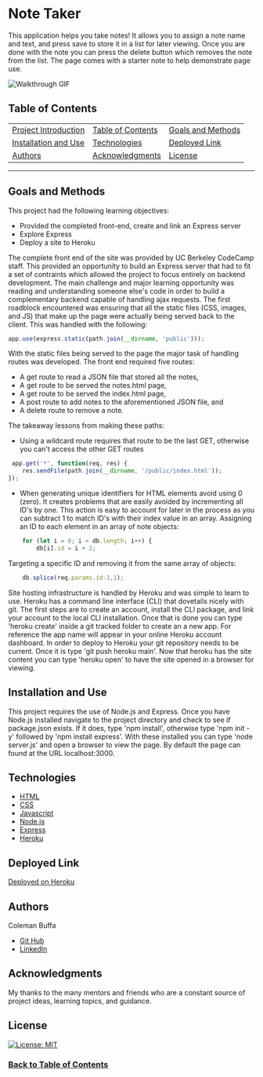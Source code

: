 # Note Taker
This application helps you take notes! It allows you to assign a note name and text, and press save to store it in a list for later viewing. Once you are done with the note you can press the delete button which removes the note from the list. The page comes with a starter note to help demonstrate page use.

![Walkthrough GIF](./public/assets/walkthrough.gif)

## Table of Contents

| |||
|:-|:-|:-|
| [Project Introduction](#note-taker) | [Table of Contents](#table-of-contents) | [Goals and Methods](#goals-and-methods) 
| [Installation and Use](#installation-and-use) | [Technologies](#technologies) | [Deployed Link](#deployed-link) |
| [Authors](#authors) | [Acknowledgments](#acknowledgments) | [License](#license) |
---

## Goals and Methods

This project had the following learning objectives:
* Provided the completed front-end, create and link an Express server
* Explore Express
* Deploy a site to Heroku

The complete front end of the site was provided by UC Berkeley CodeCamp staff. This provided an opportunity to build an Express server that had to fit a set of contraints which allowed the project to focus entirely on backend development. The main challenge and major learning opportunity was reading and understanding someone else's code in order to build a complementary backend capable of handling ajax requests. The first roadblock encountered was ensuring that all the static files (CSS, images, and JS) that make up the page were actually being served back to the client. This was handled with the following:
```javascript
app.use(express.static(path.join(__dirname, 'public')));
```
With the static files being served to the page the major task of handling routes was developed. The front end required five routes:
* A get route to read a JSON file that stored all the notes,
* A get route to be served the notes.html page,
* A get route to be served the index.html page,
* A post route to add notes to the aforementioned JSON file, and
* A delete route to remove a note.

The takeaway lessons from making these paths:
* Using a wildcard route requires that route to be the last GET, otherwise you can't access the other GET routes 
```javascript
 app.get('*', function(req, res) {
	res.sendFile(path.join(__dirname, '/public/index.html'));
});
```
* When generating unique identifiers for HTML elements avoid using 0 (zero). It creates problems that are easily avoided by incrementing all ID's by one. This action is easy to account for later in the process as you can subtract 1 to match ID's with their index value in an array. Assigning an ID to each element in an array of note objects:
```javascript
	for (let i = 0; i < db.length; i++) {
		db[i].id = i + 1;
```
Targeting a specific ID and removing it from the same array of objects:
```javascript
	db.splice(req.params.id-1,1);
```



Site hosting infrastructure is handled by Heroku and was simple to learn to use. Heroku has a command line interface (CLI) that dovetails nicely with git. The first steps are to create an account, install the CLI package, and link your account to the local CLI installation. Once that is done you can type 'heroku create' inside a git tracked folder to create an a new app. For reference the app name will appear in your online Heroku account dashboard. In order to deploy to Heroku your git repository needs to be current. Once it is  type 'git push heroku main'. Now that heroku has the site content you can type 'heroku open' to have the site opened in a browser for viewing. 

## Installation and Use

This project requires the use of Node.js and Express. Once you have Node.js installed navigate to the project directory and check to see if package.json exists. If it does, type 'npm install', otherwise type 'npm init -y' followed by 'npm install express'. With these installed you can type 'node server.js' and open a browser to view the page. By default the page can found at the URL localhost:3000.

## Technologies 

* [HTML](https://developer.mozilla.org/en-US/docs/Web/HTML)
* [CSS](https://developer.mozilla.org/en-US/docs/Web/CSS)
* [Javascript](https://developer.mozilla.org/en-US/docs/Web/JavaScript)
* [Node.js](https://nodejs.org/en/)
* [Express](https://expressjs.com/)
* [Heroku](https://heroku.com/)

## Deployed Link

[Deployed on Heroku](https://note-taker-cb.herokuapp.com/)

## Authors

Coleman Buffa

* [Git Hub](https://github.com/coleman-buffa/note-taker)
* [LinkedIn](https://www.linkedin.com/in/coleman-buffa/)

## Acknowledgments

My thanks to the many mentors and friends who are a constant source of project ideas, learning topics, and guidance.

## License

[![License: MIT](https://img.shields.io/badge/License-MIT-yellow.svg)](https://opensource.org/licenses/MIT)

### [Back to Table of Contents](#table-of-contents)